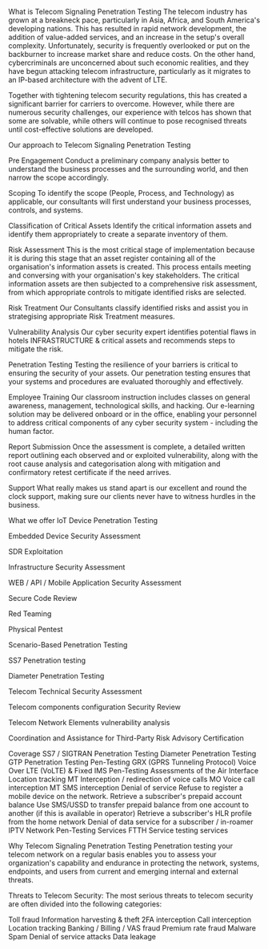 What is
Telecom Signaling Penetration Testing
The telecom industry has grown at a breakneck pace, particularly in Asia, Africa, and South America's developing nations. This has resulted in rapid network development, the addition of value-added services, and an increase in the setup's overall complexity. Unfortunately, security is frequently overlooked or put on the backburner to increase market share and reduce costs. On the other hand, cybercriminals are unconcerned about such economic realities, and they have begun attacking telecom infrastructure, particularly as it migrates to an IP-based architecture with the advent of LTE.

Together with tightening telecom security regulations, this has created a significant barrier for carriers to overcome. However, while there are numerous security challenges, our experience with telcos has shown that some are solvable, while others will continue to pose recognised threats until cost-effective solutions are developed.



Our approach to Telecom Signaling Penetration Testing


Pre Engagement
Conduct a preliminary company analysis better to understand the business processes and the surrounding world, and then narrow the scope accordingly.




Scoping
To identify the scope (People, Process, and Technology) as applicable, our consultants will first understand your business processes, controls, and systems.




Classification of Critical Assets
Identify the critical information assets and identify them appropriately to create a separate inventory of them.



Risk Assessment
This is the most critical stage of implementation because it is during this stage that an asset register containing all of the organisation's information assets is created. This process entails meeting and conversing with your organisation's key stakeholders. The critical information assets are then subjected to a comprehensive risk assessment, from which appropriate controls to mitigate identified risks are selected.



Risk Treatment
Our Consultants classify identified risks and assist you in strategising appropriate Risk Treatment measures.


Vulnerability Analysis
Our cyber security expert identifies potential flaws in hotels INFRASTRUCTURE & critical assets and recommends steps to mitigate the risk.


Penetration Testing
Testing the resilience of your barriers is critical to ensuring the security of your assets. Our penetration testing ensures that your systems and procedures are evaluated thoroughly and effectively.



Employee Training
Our classroom instruction includes classes on general awareness, management, technological skills, and hacking. Our e-learning solution may be delivered onboard or in the office, enabling your personnel to address critical components of any cyber security system - including the human factor.


Report Submission
Once the assessment is complete, a detailed written report outlining each observed and or exploited vulnerability, along with the root cause analysis and categorisation along with mitigation and confirmatory retest certificate if the need arrives.


Support
What really makes us stand apart is our excellent and round the clock support, making sure our clients never have to witness hurdles in the business.




What we offer
IoT Device Penetration Testing

Embedded Device Security Assessment

SDR Exploitation

Infrastructure Security Assessment

WEB / API / Mobile Application Security Assessment

Secure Code Review

Red Teaming

Physical Pentest

Scenario-Based Penetration Testing

SS7 Penetration testing

Diameter Penetration Testing

Telecom Technical Security Assessment

Telecom components configuration Security Review

Telecom Network Elements vulnerability analysis

Coordination and Assistance for Third-Party Risk Advisory Certification

Coverage
SS7 / SIGTRAN Penetration Testing
Diameter Penetration Testing
GTP Penetration Testing
Pen-Testing GRX (GPRS Tunneling Protocol)
Voice Over LTE (VoLTE) & Fixed IMS Pen-Testing
Assessments of the Air Interface
Location tracking
MT Interception / redirection of voice calls
MO Voice call interception
MT SMS interception
Denial of service
Refuse to register a mobile device on the network.
Retrieve a subscriber's prepaid account balance
Use SMS/USSD to transfer prepaid balance from one account to another (if this is available in operator)
Retrieve a subscriber's HLR profile from the home network
Denial of data service for a subscriber / in-roamer
IPTV Network Pen-Testing Services
FTTH Service testing services










Why
Telecom Signaling Penetration Testing
Penetration testing your telecom network on a regular basis enables you to assess your organization's capability and endurance in protecting the network, systems, endpoints, and users from current and emerging internal and external threats.

Threats to Telecom Security: The most serious threats to telecom security are often divided into the following categories:

Toll fraud
Information harvesting & theft
2FA interception
Call interception
Location tracking
Banking / Billing / VAS fraud
Premium rate fraud
Malware
Spam
Denial of service attacks
Data leakage
